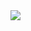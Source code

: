 <div>
  <img src=https://metrics.lecoq.io/dawsuki? template=classic&base=header%2C%20activity%2C%20community%2C%20repositories%2C%20metadata&base.indepth=false&base.hireable=false&base.skip=false&config.timezone=Europe%2FParis
</div>
